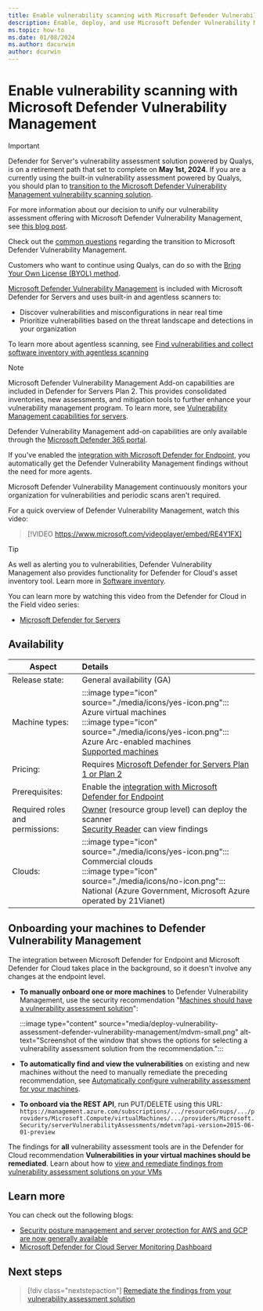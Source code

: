 ```yaml
---
title: Enable vulnerability scanning with Microsoft Defender Vulnerability Management
description: Enable, deploy, and use Microsoft Defender Vulnerability Management with Microsoft Defender for Cloud to discover weaknesses in your Azure and hybrid machines
ms.topic: how-to
ms.date: 01/08/2024
ms.author: dacurwin
author: dcurwin
---
```


# Enable vulnerability scanning with Microsoft Defender Vulnerability Management

> [!IMPORTANT]
> Defender for Server's vulnerability assessment solution powered by Qualys, is on a retirement path that set to complete on **May 1st, 2024**. If you are a currently using the built-in vulnerability assessment powered by Qualys, you should plan to [transition to the Microsoft Defender Vulnerability Management vulnerability scanning solution](how-to-transition-to-built-in.md).
>
> For more information about our decision to unify our vulnerability assessment offering with Microsoft Defender Vulnerability Management, see [this blog post](https://techcommunity.microsoft.com/t5/microsoft-defender-for-cloud/defender-for-cloud-unified-vulnerability-assessment-powered-by/ba-p/3990112).
>
> Check out the [common questions](faq-scanner-detection.yml) regarding the transition to Microsoft Defender Vulnerability Management.
>
> Customers who want to continue using Qualys, can do so with the [Bring Your Own License (BYOL) method](deploy-vulnerability-assessment-byol-vm.md).

[Microsoft Defender Vulnerability Management](/microsoft-365/security/defender-vulnerability-management/defender-vulnerability-management) is included with Microsoft Defender for Servers and uses built-in and agentless scanners to:

- Discover vulnerabilities and misconfigurations in near real time
- Prioritize vulnerabilities based on the threat landscape and detections in your organization

To learn more about agentless scanning, see [Find vulnerabilities and collect software inventory with agentless scanning](enable-vulnerability-assessment-agentless.md)

>[!NOTE]
> Microsoft Defender Vulnerability Management Add-on capabilities are included in Defender for Servers Plan 2. This provides consolidated inventories, new assessments, and mitigation tools to further enhance your vulnerability management program. To learn more, see [Vulnerability Management capabilities for servers](/microsoft-365/security/defender-vulnerability-management/defender-vulnerability-management-capabilities#vulnerability-managment-capabilities-for-servers).
>
> Defender Vulnerability Management add-on capabilities are only available through the [Microsoft Defender 365 portal](https://security.microsoft.com/homepage).

If you've enabled the [integration with Microsoft Defender for Endpoint](integration-defender-for-endpoint.md), you  automatically get the Defender Vulnerability Management findings without the need for more agents.

Microsoft Defender Vulnerability Management continuously monitors your organization for vulnerabilities and periodic scans aren't required.

For a quick overview of Defender Vulnerability Management, watch this video:

> [!VIDEO https://www.microsoft.com/videoplayer/embed/RE4Y1FX]

> [!TIP]
> As well as alerting you to vulnerabilities, Defender Vulnerability Management also provides functionality for Defender for Cloud's asset inventory tool. Learn more in [Software inventory](asset-inventory.md#access-a-software-inventory).

You can learn more by watching this video from the Defender for Cloud in the Field video series:

- [Microsoft Defender for Servers](episode-five.md)

## Availability

|Aspect|Details|
|----|:----|
|Release state:|General availability (GA)|
|Machine types:|:::image type="icon" source="./media/icons/yes-icon.png"::: Azure virtual machines<br>:::image type="icon" source="./media/icons/yes-icon.png"::: Azure Arc-enabled machines <br> [Supported machines](/microsoft-365/security/defender-endpoint/tvm-supported-os)|
|Pricing:|Requires [Microsoft Defender for Servers Plan 1 or Plan 2](plan-defender-for-servers-select-plan.md#plan-features)|
|Prerequisites:|Enable the [integration with Microsoft Defender for Endpoint](integration-defender-for-endpoint.md)|
|Required roles and permissions:|[Owner](../role-based-access-control/built-in-roles.md#owner) (resource group level) can deploy the scanner<br>[Security Reader](../role-based-access-control/built-in-roles.md#security-reader) can view findings|
|Clouds:|:::image type="icon" source="./media/icons/yes-icon.png"::: Commercial clouds<br>:::image type="icon" source="./media/icons/no-icon.png"::: National (Azure Government, Microsoft Azure operated by 21Vianet)|

## Onboarding your machines to Defender Vulnerability Management

The integration between Microsoft Defender for Endpoint and Microsoft Defender for Cloud takes place in the background, so it doesn't involve any changes at the endpoint level.

- **To manually onboard one or more machines** to Defender Vulnerability Management, use the security recommendation "[Machines should have a vulnerability assessment solution](https://portal.azure.com/#blade/Microsoft_Azure_Security/RecommendationsBlade/assessmentKey/ffff0522-1e88-47fc-8382-2a80ba848f5d)":

    :::image type="content" source="media/deploy-vulnerability-assessment-defender-vulnerability-management/mdvm-small.png" alt-text="Screenshot of the window that shows the options for selecting a vulnerability assessment solution from the recommendation.":::

- **To automatically find and view the vulnerabilities** on existing and new machines without the need to manually remediate the preceding recommendation, see [Automatically configure vulnerability assessment for your machines](auto-deploy-vulnerability-assessment.md).

- **To onboard via the REST API**, run PUT/DELETE using this URL: `https://management.azure.com/subscriptions/.../resourceGroups/.../providers/Microsoft.Compute/virtualMachines/.../providers/Microsoft.Security/serverVulnerabilityAssessments/mdetvm?api-version=2015-06-01-preview`

The findings for **all** vulnerability assessment tools are in the Defender for Cloud recommendation **Vulnerabilities in your virtual machines should be remediated**. Learn about how to [view and remediate findings from vulnerability assessment solutions on your VMs](remediate-vulnerability-findings-vm.md)

## Learn more

You can check out the following blogs:

- [Security posture management and server protection for AWS and GCP are now generally available](https://techcommunity.microsoft.com/t5/microsoft-defender-for-cloud/security-posture-management-and-server-protection-for-aws-and/ba-p/3271388)
- [Microsoft Defender for Cloud Server Monitoring Dashboard](https://techcommunity.microsoft.com/t5/microsoft-defender-for-cloud/microsoft-defender-for-cloud-server-monitoring-dashboard/ba-p/2869658)

## Next steps

> [!div class="nextstepaction"]
> [Remediate the findings from your vulnerability assessment solution](remediate-vulnerability-findings-vm.md)
